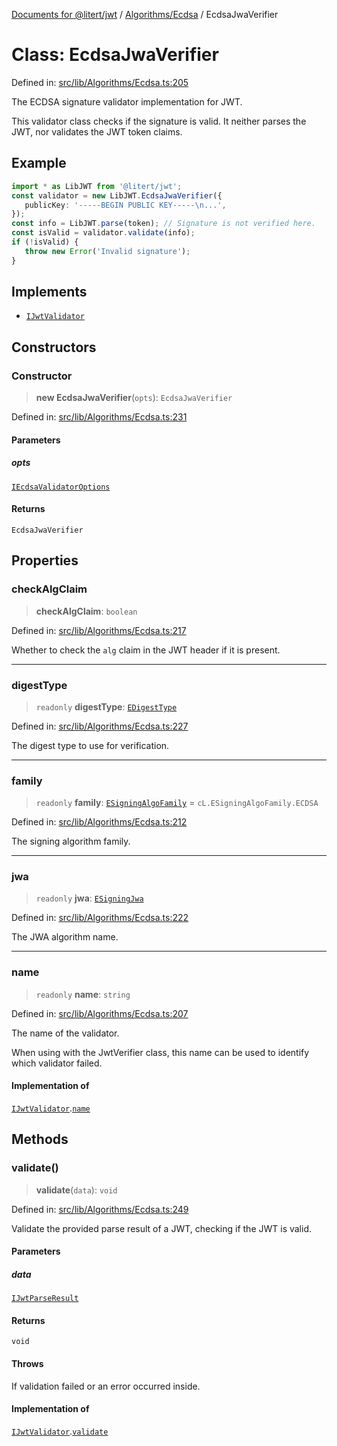 [Documents for @litert/jwt](../../../index.md) / [Algorithms/Ecdsa](../index.md) / EcdsaJwaVerifier

# Class: EcdsaJwaVerifier

Defined in: [src/lib/Algorithms/Ecdsa.ts:205](https://github.com/litert/jwt.js/blob/master/src/lib/Algorithms/Ecdsa.ts#L205)

The ECDSA signature validator implementation for JWT.

This validator class checks if the signature is valid.
It neither parses the JWT, nor validates the JWT token claims.

## Example

```ts
import * as LibJWT from '@litert/jwt';
const validator = new LibJWT.EcdsaJwaVerifier({
   publicKey: '-----BEGIN PUBLIC KEY-----\n...',
});
const info = LibJWT.parse(token); // Signature is not verified here.
const isValid = validator.validate(info);
if (!isValid) {
   throw new Error('Invalid signature');
}
```

## Implements

- [`IJwtValidator`](../../../Types/interfaces/IJwtValidator.md)

## Constructors

### Constructor

> **new EcdsaJwaVerifier**(`opts`): `EcdsaJwaVerifier`

Defined in: [src/lib/Algorithms/Ecdsa.ts:231](https://github.com/litert/jwt.js/blob/master/src/lib/Algorithms/Ecdsa.ts#L231)

#### Parameters

##### opts

[`IEcdsaValidatorOptions`](../interfaces/IEcdsaValidatorOptions.md)

#### Returns

`EcdsaJwaVerifier`

## Properties

### checkAlgClaim

> **checkAlgClaim**: `boolean`

Defined in: [src/lib/Algorithms/Ecdsa.ts:217](https://github.com/litert/jwt.js/blob/master/src/lib/Algorithms/Ecdsa.ts#L217)

Whether to check the `alg` claim in the JWT header if it is present.

***

### digestType

> `readonly` **digestType**: [`EDigestType`](../../../Constants/enumerations/EDigestType.md)

Defined in: [src/lib/Algorithms/Ecdsa.ts:227](https://github.com/litert/jwt.js/blob/master/src/lib/Algorithms/Ecdsa.ts#L227)

The digest type to use for verification.

***

### family

> `readonly` **family**: [`ESigningAlgoFamily`](../../../Constants/enumerations/ESigningAlgoFamily.md) = `cL.ESigningAlgoFamily.ECDSA`

Defined in: [src/lib/Algorithms/Ecdsa.ts:212](https://github.com/litert/jwt.js/blob/master/src/lib/Algorithms/Ecdsa.ts#L212)

The signing algorithm family.

***

### jwa

> `readonly` **jwa**: [`ESigningJwa`](../../../Constants/enumerations/ESigningJwa.md)

Defined in: [src/lib/Algorithms/Ecdsa.ts:222](https://github.com/litert/jwt.js/blob/master/src/lib/Algorithms/Ecdsa.ts#L222)

The JWA algorithm name.

***

### name

> `readonly` **name**: `string`

Defined in: [src/lib/Algorithms/Ecdsa.ts:207](https://github.com/litert/jwt.js/blob/master/src/lib/Algorithms/Ecdsa.ts#L207)

The name of the validator.

When using with the JwtVerifier class, this name can be used to identify
which validator failed.

#### Implementation of

[`IJwtValidator`](../../../Types/interfaces/IJwtValidator.md).[`name`](../../../Types/interfaces/IJwtValidator.md#name)

## Methods

### validate()

> **validate**(`data`): `void`

Defined in: [src/lib/Algorithms/Ecdsa.ts:249](https://github.com/litert/jwt.js/blob/master/src/lib/Algorithms/Ecdsa.ts#L249)

Validate the provided parse result of a JWT, checking if the JWT is valid.

#### Parameters

##### data

[`IJwtParseResult`](../../../Types/interfaces/IJwtParseResult.md)

#### Returns

`void`

#### Throws

If validation failed or an error occurred inside.

#### Implementation of

[`IJwtValidator`](../../../Types/interfaces/IJwtValidator.md).[`validate`](../../../Types/interfaces/IJwtValidator.md#validate)
